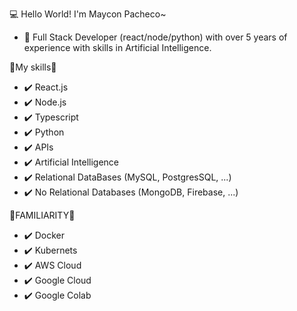 💻 Hello World! I'm Maycon Pacheco~

- 👋 Full Stack Developer (react/node/python) with over 5 years of experience with skills in Artificial Intelligence.

🔧My skills🔧

- ✔️ React.js
- ✔️ Node.js
- ✔️ Typescript
- ✔️ Python
- ✔️ APIs
- ✔️ Artificial Intelligence
- ✔️ Relational DataBases (MySQL, PostgresSQL, ...)
- ✔️ No Relational Databases (MongoDB, Firebase, ...)


🔵FAMILIARITY🔵

- ✔️ Docker
- ✔️ Kubernets
- ✔️ AWS Cloud
- ✔️ Google Cloud
- ✔️ Google Colab
  
  



